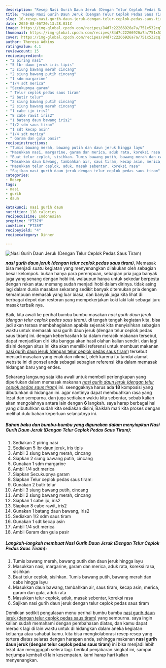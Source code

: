 ```yaml
---
description: "Resep Nasi Gurih Daun Jeruk (Dengan Telur Ceplok Pedas Saus Tiram) Lezat"
title: "Resep Nasi Gurih Daun Jeruk (Dengan Telur Ceplok Pedas Saus Tiram) Lezat"
slug: 10-resep-nasi-gurih-daun-jeruk-dengan-telur-ceplok-pedas-saus-tiram-lezat
date: 2020-08-06T20:13:28.031Z
image: https://img-global.cpcdn.com/recipes/84d7c22266926a7a/751x532cq70/nasi-gurih-daun-jeruk-dengan-telur-ceplok-pedas-saus-tiram-foto-resep-utama.jpg
thumbnail: https://img-global.cpcdn.com/recipes/84d7c22266926a7a/751x532cq70/nasi-gurih-daun-jeruk-dengan-telur-ceplok-pedas-saus-tiram-foto-resep-utama.jpg
cover: https://img-global.cpcdn.com/recipes/84d7c22266926a7a/751x532cq70/nasi-gurih-daun-jeruk-dengan-telur-ceplok-pedas-saus-tiram-foto-resep-utama.jpg
author: Theresa Adkins
ratingvalue: 4.1
reviewcount: 15
recipeingredient:
- "2 piring nasi"
- "5 lbr daun jeruk iris tipis"
- "3 siung bawang merah cincang"
- "2 siung bawang putih cincang"
- "1 sdm margarine"
- "1/4 sdt merica"
- "Secukupnya garam"
- " Telur ceplok pedas saus tiram"
- "2 butir telur"
- "3 siung bawang putih cincang"
- "2 siung bawang merah cincang"
- "1 cabe ijo iris2"
- "8 cabe rawit iris2"
- "1 batang daun bawang iris2"
- "1/2 sdm saus tiram"
- "1 sdt kecap asin"
- "1/4 sdt merica"
- " Garam dan gula pasir"
recipeinstructions:
- "Tumis bawang merah, bawang putih dan daun jeruk hingga layu"
- "Masukkan nasi, margarine, garam dan merica, aduk rata, koreksi rasa, sisihkan"
- "Buat telur ceplok, sisihkan. Tumis bawang putih, bawang merah dan cabe hingga layu"
- "Masukkan daun bawang, tambahkan air, saus tiram, kecap asin, merica, garam dan gula, aduk rata"
- "Masukkan telur ceplok, aduk, masak sebentar, koreksi rasa"
- "Sajikan nasi gurih daun jeruk dengan telur ceplok pedas saus tiram"
categories:
- Resep
tags:
- nasi
- gurih
- daun

katakunci: nasi gurih daun 
nutrition: 118 calories
recipecuisine: Indonesian
preptime: "PT37M"
cooktime: "PT38M"
recipeyield: "4"
recipecategory: Dinner

---
```



![Nasi Gurih Daun Jeruk (Dengan Telur Ceplok Pedas Saus Tiram)](https://img-global.cpcdn.com/recipes/84d7c22266926a7a/751x532cq70/nasi-gurih-daun-jeruk-dengan-telur-ceplok-pedas-saus-tiram-foto-resep-utama.jpg)

<b><i>nasi gurih daun jeruk (dengan telur ceplok pedas saus tiram)</i></b>, Memasak bisa menjadi suatu kegiatan yang menyenangkan dilakukan oleh sebagian besar kelompok. bukan hanya para perempuan, sebagian pria juga banyak juga yang senang dengan hobi ini. walaupun hanya untuk sekedar berpesta dengan rekan atau memang sudah menjadi hobi dalam dirinya. tidak asing lagi dalam dunia masakan sekarang sedikit banyak ditemukan pria dengan kemampuan memasak yang luar biasa, dan banyak juga kita lihat di berbagai depot dan restoran yang mempekerjakan koki laki laki sebagai juru masak terbaik nya.



Baik, kita awali ke perihal bumbu bumbu masakan <i>nasi gurih daun jeruk (dengan telur ceplok pedas saus tiram)</i>. di tengah tengah kegiatan kita, bisa jadi akan terasa membahagiakan apabila sejenak kita menyisihkan sebagian waktu untuk memasak nasi gurih daun jeruk (dengan telur ceplok pedas saus tiram) ini. dengan keberhasilan kita dalam meracik makanan tersebut, dapat menjadikan diri kita bangga akan hasil olahan kalian sendiri. dan lagi disini dengan situs ini kita akan memiliki referensi untuk membuat makanan <u>nasi gurih daun jeruk (dengan telur ceplok pedas saus tiram)</u> tersebut menjadi masakan yang enak dan nikmat, oleh karena itu tandai alamat website ini di ponsel anda sebagai sebagian referensi kita dalam memasak hidangan baru yang endes.


Sekarang langsung saja kita awali untuk membeli perlengkapan yang diperlukan dalam memasak makanan <u><i>nasi gurih daun jeruk (dengan telur ceplok pedas saus tiram)</i></u> ini. seenggaknya harus ada <b>18</b> komposisi yang dibutuhkan di hidangan ini. agar nantinya dapat membuahkan rasa yang lezat dan sempurna. dan juga sediakan waktu kita sebentar, sebab kalian akan mengolahnya antara lain dengan <b>6</b> langkah. saya harap berbagai hal yang dibutuhkan sudah kita sediakan disini, Baiklah mari kita proses dengan melihat dulu bahan keperluan selanjutnya ini.

<!--inarticleads1-->

##### Bahan baku dan bumbu-bumbu yang digunakan dalam menyiapkan Nasi Gurih Daun Jeruk (Dengan Telur Ceplok Pedas Saus Tiram):

1. Sediakan 2 piring nasi
1. Sediakan 5 lbr daun jeruk, iris tipis
1. Ambil 3 siung bawang merah, cincang
1. Siapkan 2 siung bawang putih, cincang
1. Gunakan 1 sdm margarine
1. Ambil 1/4 sdt merica
1. Siapkan Secukupnya garam
1. Siapkan  Telur ceplok pedas saus tiram:
1. Gunakan 2 butir telur
1. Ambil 3 siung bawang putih, cincang
1. Ambil 2 siung bawang merah, cincang
1. Siapkan 1 cabe ijo, iris2
1. Siapkan 8 cabe rawit, iris2
1. Gunakan 1 batang daun bawang, iris2
1. Sediakan 1/2 sdm saus tiram
1. Gunakan 1 sdt kecap asin
1. Ambil 1/4 sdt merica
1. Ambil  Garam dan gula pasir




<!--inarticleads2-->

##### Langkah-langkah membuat Nasi Gurih Daun Jeruk (Dengan Telur Ceplok Pedas Saus Tiram):

1. Tumis bawang merah, bawang putih dan daun jeruk hingga layu
1. Masukkan nasi, margarine, garam dan merica, aduk rata, koreksi rasa, sisihkan
1. Buat telur ceplok, sisihkan. Tumis bawang putih, bawang merah dan cabe hingga layu
1. Masukkan daun bawang, tambahkan air, saus tiram, kecap asin, merica, garam dan gula, aduk rata
1. Masukkan telur ceplok, aduk, masak sebentar, koreksi rasa
1. Sajikan nasi gurih daun jeruk dengan telur ceplok pedas saus tiram




Demikian sedikit pengulasan menu perihal bumbu bumbu <u>nasi gurih daun jeruk (dengan telur ceplok pedas saus tiram)</u> yang sempurna. saya ingin kalian sudah memahami dengan pembahasan diatas, dan kamu dapat meracik lagi di lain waktu untuk di hidangkan dalam aneka kegiatan keluarga atau sahabat kamu. kita bisa mengkolaborasi resep resep yang tertera diatas selaras dengan harapan anda, sehingga makanan <b>nasi gurih daun jeruk (dengan telur ceplok pedas saus tiram)</b> ini bisa menjadi lebih lezat dan menggugah selera lagi. berikut penjabaran singkat ini, sampai berjumpa kembali di lain kesempatan. kami harap hari kalian menyenangkan.
